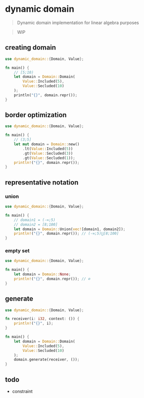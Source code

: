 # dynamic domain

> Dynamic domain implementation for linear algebra purposes

> WIP

## creating domain

```rust
use dynamic_domain::{Domain, Value};

fn main() {
    // [5;10)
    let domain = Domain::Domain(
        Value::Included(5),
        Value::Secluded(10)
    );
    println("{}", domain.repr());
}
```

## border optimization

```rust
use dynamic_domain::{Domain, Value};

fn main() {
    // (3;5]
    let mut domain = Domain::new()
        .lt(Value::Included(5))
        .gt(Value::Secluded(3))
        .gt(Value::Secluded(1));
    println!("{}", domain.repr());
}
```

## representative notation

### union
```rust
use dynamic_domain::{Domain, Value};

fn main() {
    // domain1 = (-∞;5)
    // domain2 = [8;100]
    let domain = Domain::Union(vec![domain1, domain2]);
    println!("{}", domain.repr()); // (-∞;5)⋃[8;100]
}
```

### empty set

```rust
use dynamic_domain::{Domain, Value};

fn main() {
    let domain = Domain::None;
    println!("{}", domain.repr()); // ∅
}
```

## generate

```rust
use dynamic_domain::{Domain, Value};

fn receiver(i: i32, context: ()) {
    println!("{}", i);
}

fn main() {
    let domain = Domain::Domain(
        Value::Included(5),
        Value::Secluded(10)
    );
    domain.generate(receiver, ());
}
```

## todo

* constraint